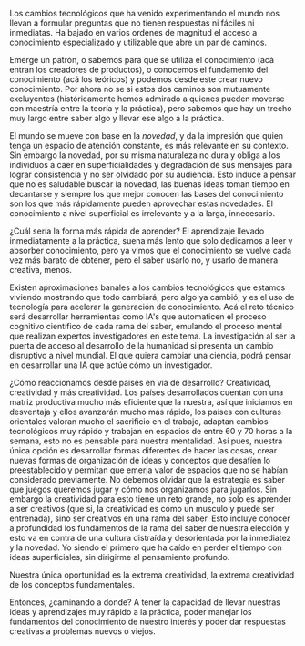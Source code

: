 
Los cambios tecnológicos que ha venido experimentando el mundo nos llevan a formular preguntas que no tienen respuestas ni fáciles ni inmediatas.  Ha bajado en varios ordenes de magnitud el acceso a conocimiento especializado y utilizable que abre un par de caminos.


Emerge un patrón, o sabemos para que se utiliza el conocimiento (acá entran los creadores de productos), o conocemos el fundamento del conocimiento (acá los teóricos) y podemos desde este crear nuevo conocimiento.  Por ahora no se si estos dos caminos son mutuamente excluyentes (históricamente hemos admirado a quienes pueden moverse con maestría entre la teoría y la práctica), pero sabemos que hay un trecho muy largo entre saber algo y llevar ese algo a la práctica.

El mundo se mueve con base en la *novedad*, y da la impresión que quien tenga un espacio de atención constante, es más relevante en su contexto.  Sin embargo la novedad, por su misma naturaleza no dura y obliga a los individuos a caer en superficialidades y degradación de sus mensajes para lograr consistencia y no ser olvidado por su audiencia.  Esto induce a pensar que no es saludable buscar la novedad, las buenas ideas toman tiempo en decantarse y siempre los que mejor conocen las bases del conocimiento son los que más rápidamente pueden aprovechar estas novedades.  El conocimiento a nivel superficial es irrelevante y a la larga, innecesario.

¿Cuál sería la forma más rápida de aprender? El aprendizaje llevado inmediatamente a la práctica, suena más lento que solo dedicarnos a leer y absorber conocimiento, pero ya vimos que el conocimiento se vuelve cada vez más barato de obtener, pero el saber usarlo no, y usarlo de manera creativa, menos.

Existen aproximaciones banales a los cambios tecnológicos que estamos viviendo mostrando que todo cambiará, pero algo ya cambió, y es el uso de tecnología para acelerar la generación de conocimiento.  Acá el reto técnico será desarrollar herramientas como IA's que automaticen el proceso cognitivo científico de cada rama del saber, emulando el proceso mental que realizan expertos investigadores en este tema.  La investigación al ser la puerta de acceso al desarrollo de la humanidad si presenta un cambio disruptivo a nivel mundial.  El que quiera cambiar una ciencia, podrá pensar en desarrollar una IA que actúe cómo un investigador.

¿Cómo reaccionamos desde países en vía de desarrollo?  Creatividad, creatividad y más creatividad.  Los países desarrollados cuentan con una matriz productiva mucho más eficiente que la nuestra, así que iniciamos en desventaja y ellos avanzarán mucho más rápido, los países con culturas orientales valoran mucho el sacrificio en el trabajo, adaptan cambios tecnológicos muy rápido y trabajan en espacios de entre 60 y 70 horas a la semana, esto no es pensable para nuestra mentalidad.  Así pues, nuestra única opción es desarrollar formas diferentes de hacer las cosas, crear nuevas formas de organización de ideas y conceptos que desafíen lo preestablecido y permitan que emerja valor de espacios que no se habían considerado previamente.  No debemos olvidar que la estrategia es saber que juegos queremos jugar y cómo nos organizamos para jugarlos.
Sin embargo la creatividad para esto tiene un reto grande, no solo es aprender a ser creativos (que si, la creatividad es cómo un musculo y puede ser entrenada), sino ser creativos en una rama del saber.  Esto incluye conocer a profundidad los fundamentos de la rama del saber de nuestra elección y esto va en contra de una cultura distraída y desorientada por la inmediatez y la novedad.  Yo siendo el primero que ha caído en perder el tiempo con ideas superficiales, sin dirigirme al pensamiento profundo.

Nuestra única oportunidad es la extrema creatividad, la extrema creatividad de los conceptos fundamentales.

Entonces, ¿caminando a donde? A tener la capacidad de llevar nuestras ideas y aprendizajes muy rápido a la práctica, poder manejar los fundamentos del conocimiento de nuestro interés y poder dar respuestas creativas a problemas nuevos o viejos.  